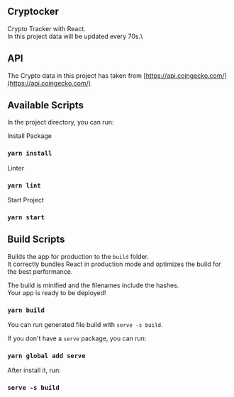 ## Cryptocker

Crypto Tracker with React.\
In this project data will be updated every 70s.\

## API

The Crypto data in this project has taken from [https://api.coingecko.com/](https://api.coingecko.com/)

## Available Scripts

In the project directory, you can run:

Install Package
### `yarn install`

Linter
### `yarn lint`

Start Project
### `yarn start`


## Build Scripts

Builds the app for production to the `build` folder.\
It correctly bundles React in production mode and optimizes the build for the best performance.

The build is minified and the filenames include the hashes.\
Your app is ready to be deployed!

### `yarn build`

You can run generated file build with `serve -s build`.

If you don't have a `serve` package, you can run:
### `yarn global add serve`
After install it, run:
### `serve -s build`